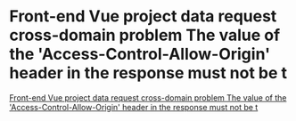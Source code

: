 # Front-end Vue project data request cross-domain problem The value of the 'Access-Control-Allow-Origin' header in the response must not be t
[Front-end Vue project data request cross-domain problem The value of the 'Access-Control-Allow-Origin' header in the response must not be t](https://aiwithcloud.com/2022/09/19/front_end_vue_project_data_request_cross_domain_problem_the_value_of_the_access_control_allow_origin_header_in_the_response_must_not_be_t/)